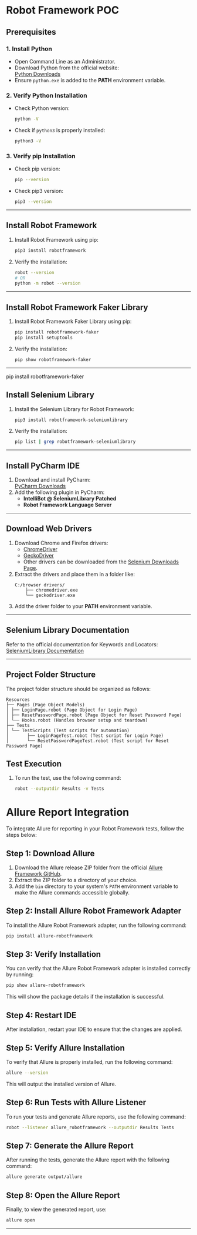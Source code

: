 # Robot Framework POC

## Prerequisites

### 1. Install Python
- Open Command Line as an Administrator.
- Download Python from the official website:  
  [Python Downloads](https://www.python.org/downloads/)
- Ensure `python.exe` is added to the **PATH** environment variable.

### 2. Verify Python Installation
- Check Python version:
  ```bash
  python -V
  ```
- Check if `python3` is properly installed:
  ```bash
  python3 -V
  ```

### 3. Verify pip Installation
- Check pip version:
  ```bash
  pip --version
  ```
- Check pip3 version:
  ```bash
  pip3 --version
  ```

---

## Install Robot Framework

1. Install Robot Framework using pip:
   ```bash
   pip3 install robotframework
   ```
2. Verify the installation:
   ```bash
   robot --version
   # OR
   python -m robot --version
   ```

---

## Install Robot Framework Faker Library

1. Install Robot Framework Faker Library using pip:
   ```bash
   pip install robotframework-faker
   pip install setuptools    
   ```
2. Verify the installation:
   ```bash
   pip show robotframework-faker

   ```

---

pip install robotframework-faker

## Install Selenium Library

1. Install the Selenium Library for Robot Framework:
   ```bash
   pip3 install robotframework-seleniumlibrary
   ```
2. Verify the installation:
   ```bash
   pip list | grep robotframework-seleniumlibrary
   ```

---

## Install PyCharm IDE

1. Download and install PyCharm:  
   [PyCharm Downloads](https://www.jetbrains.com/pycharm/)
2. Add the following plugin in PyCharm:
   - **IntelliBot @ SeleniumLibrary Patched**
   - **Robot Framework Language Server**

---

## Download Web Drivers

1. Download Chrome and Firefox drivers:  
   - [ChromeDriver](https://developer.chrome.com/docs/chromedriver/#latest_chromedriver_binaries)  
   - [GeckoDriver](https://github.com/mozilla/geckodriver/releases)  
   - Other drivers can be downloaded from the [Selenium Downloads Page](https://www.selenium.dev/downloads/).
2. Extract the drivers and place them in a folder like:
   ```
   C:/browser drivers/
       ├── chromedriver.exe
       └── geckodriver.exe
   ```
3. Add the driver folder to your **PATH** environment variable.

---

## Selenium Library Documentation

Refer to the official documentation for Keywords and Locators:  
[SeleniumLibrary Documentation](https://robotframework.org/SeleniumLibrary/SeleniumLibrary.html)

---

## Project Folder Structure

The project folder structure should be organized as follows:

```
Resources 
├── Pages (Page Object Models) 
│ ├── LoginPage.robot (Page Object for Login Page) 
│ ├── ResetPasswordPage.robot (Page Object for Reset Password Page) 
│ └── Hooks.robot (Handles browser setup and teardown) 
├── Tests 
│ └── TestScripts (Test scripts for automation) 
│       ├── LoginPageTest.robot (Test script for Login Page) 
│       └── ResetPasswordPageTest.robot (Test script for Reset Password Page)
```

## Test Execution

1. To run the test, use the following command:
   ```bash
   robot --outputdir Results -v Tests
   ```
# Allure Report Integration

To integrate Allure for reporting in your Robot Framework tests, follow the steps below:

## Step 1: Download Allure

1. Download the Allure release ZIP folder from the official [Allure Framework GitHub](https://github.com/allure-framework/allure2/releases).
2. Extract the ZIP folder to a directory of your choice.
3. Add the `bin` directory to your system's `PATH` environment variable to make the Allure commands accessible globally.

## Step 2: Install Allure Robot Framework Adapter

To install the Allure Robot Framework adapter, run the following command:

```bash
pip install allure-robotframework
```

## Step 3: Verify Installation

You can verify that the Allure Robot Framework adapter is installed correctly by running:

```bash
pip show allure-robotframework
```

This will show the package details if the installation is successful.

## Step 4: Restart IDE

After installation, restart your IDE to ensure that the changes are applied.

## Step 5: Verify Allure Installation

To verify that Allure is properly installed, run the following command:

```bash
allure --version
```

This will output the installed version of Allure.

## Step 6: Run Tests with Allure Listener

To run your tests and generate Allure reports, use the following command:

```bash
robot --listener allure_robotframework --outputdir Results Tests
```

## Step 7: Generate the Allure Report

After running the tests, generate the Allure report with the following command:

```bash
allure generate output/allure
```

## Step 8: Open the Allure Report

Finally, to view the generated report, use:

```bash
allure open
```

---






